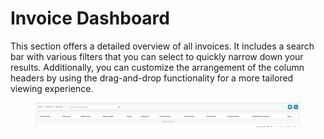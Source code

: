 # Invoice Dashboard

This section offers a detailed overview of all invoices. It includes a search bar with various filters that you can select to quickly narrow down your results. Additionally, you can customize the arrangement of the column headers by using the drag-and-drop functionality for a more tailored viewing experience.

<figure><img src="../.gitbook/assets/image (239).png" alt=""><figcaption></figcaption></figure>
